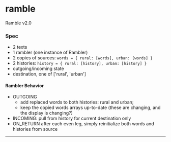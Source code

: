 # ramble
Ramble v2.0

### Spec

- 2 texts
- 1 rambler (one instance of Rambler)
 - 2 copies of sources: `words = { rural: [words], urban: [words] }`
 - 2 histories: `history = { rural: [history], urban: [history] }`
 - outgoing/incoming state
 - destination, one of ['rural', 'urban']

#### Rambler Behavior
- OUTGOING
  - add replaced words to both histories: rural and urban; 
  - keep the copied words arrays up-to-date (these are changing, and the display is changing?)
- INCOMING: pull from history for current destination only
- ON_RETURN after each even leg, simply reinitialize both words and histories from source

----

